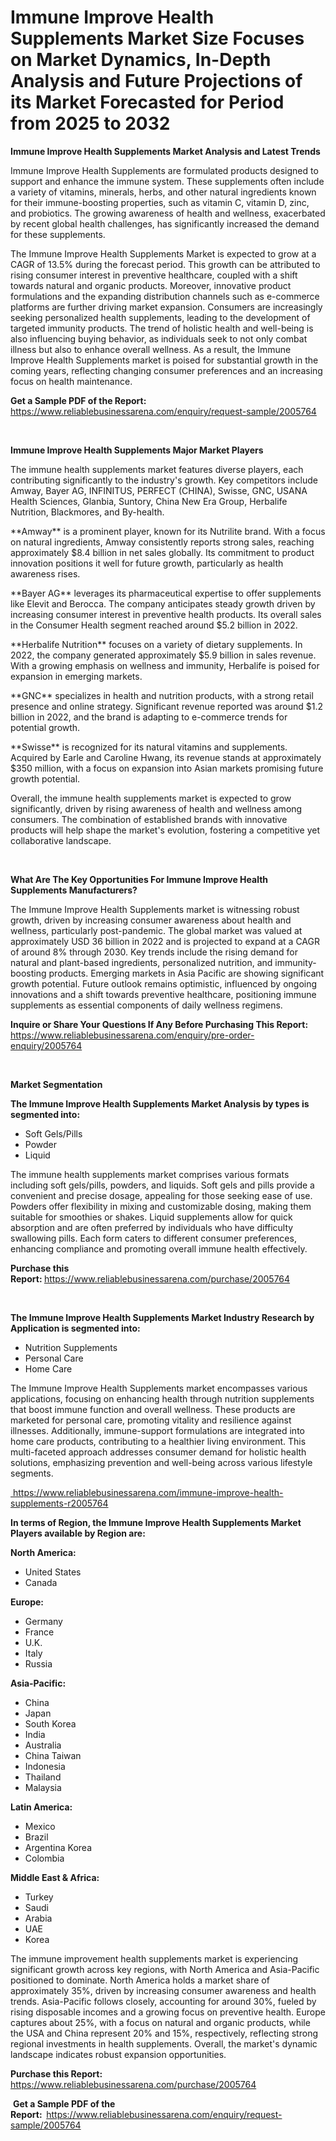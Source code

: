 <p><h1>Immune Improve Health Supplements Market Size Focuses on Market Dynamics, In-Depth Analysis and Future Projections of its Market Forecasted for Period from 2025 to 2032</h1></p><p><strong>Immune Improve Health Supplements Market Analysis and Latest Trends</strong></p>
<p><p>Immune Improve Health Supplements are formulated products designed to support and enhance the immune system. These supplements often include a variety of vitamins, minerals, herbs, and other natural ingredients known for their immune-boosting properties, such as vitamin C, vitamin D, zinc, and probiotics. The growing awareness of health and wellness, exacerbated by recent global health challenges, has significantly increased the demand for these supplements.</p><p>The Immune Improve Health Supplements Market is expected to grow at a CAGR of 13.5% during the forecast period. This growth can be attributed to rising consumer interest in preventive healthcare, coupled with a shift towards natural and organic products. Moreover, innovative product formulations and the expanding distribution channels such as e-commerce platforms are further driving market expansion. Consumers are increasingly seeking personalized health supplements, leading to the development of targeted immunity products. The trend of holistic health and well-being is also influencing buying behavior, as individuals seek to not only combat illness but also to enhance overall wellness. As a result, the Immune Improve Health Supplements market is poised for substantial growth in the coming years, reflecting changing consumer preferences and an increasing focus on health maintenance.</p></p>
<p><strong>Get a Sample PDF of the Report:&nbsp;</strong> <a href="https://www.reliablebusinessarena.com/enquiry/request-sample/2005764?utm_campaign=3056&utm_medium=2&utm_source=Github&utm_content=ia&utm_term=19042025&utm_id=immune-improve-health-supplements">https://www.reliablebusinessarena.com/enquiry/request-sample/2005764</a></p>
<p>&nbsp;</p>
<p><strong>Immune Improve Health Supplements Major Market Players</strong></p>
<p><p>The immune health supplements market features diverse players, each contributing significantly to the industry's growth. Key competitors include Amway, Bayer AG, INFINITUS, PERFECT (CHINA), Swisse, GNC, USANA Health Sciences, Glanbia, Suntory, China New Era Group, Herbalife Nutrition, Blackmores, and By-health.</p><p>**Amway** is a prominent player, known for its Nutrilite brand. With a focus on natural ingredients, Amway consistently reports strong sales, reaching approximately $8.4 billion in net sales globally. Its commitment to product innovation positions it well for future growth, particularly as health awareness rises.</p><p>**Bayer AG** leverages its pharmaceutical expertise to offer supplements like Elevit and Berocca. The company anticipates steady growth driven by increasing consumer interest in preventive health products. Its overall sales in the Consumer Health segment reached around $5.2 billion in 2022.</p><p>**Herbalife Nutrition** focuses on a variety of dietary supplements. In 2022, the company generated approximately $5.9 billion in sales revenue. With a growing emphasis on wellness and immunity, Herbalife is poised for expansion in emerging markets.</p><p>**GNC** specializes in health and nutrition products, with a strong retail presence and online strategy. Significant revenue reported was around $1.2 billion in 2022, and the brand is adapting to e-commerce trends for potential growth.</p><p>**Swisse** is recognized for its natural vitamins and supplements. Acquired by Earle and Caroline Hwang, its revenue stands at approximately $350 million, with a focus on expansion into Asian markets promising future growth potential.</p><p>Overall, the immune health supplements market is expected to grow significantly, driven by rising awareness of health and wellness among consumers. The combination of established brands with innovative products will help shape the market's evolution, fostering a competitive yet collaborative landscape.</p></p>
<p>&nbsp;</p>
<p><strong>What Are The Key Opportunities For Immune Improve Health Supplements Manufacturers?</strong></p>
<p><p>The Immune Improve Health Supplements market is witnessing robust growth, driven by increasing consumer awareness about health and wellness, particularly post-pandemic. The global market was valued at approximately USD 36 billion in 2022 and is projected to expand at a CAGR of around 8% through 2030. Key trends include the rising demand for natural and plant-based ingredients, personalized nutrition, and immunity-boosting products. Emerging markets in Asia Pacific are showing significant growth potential. Future outlook remains optimistic, influenced by ongoing innovations and a shift towards preventive healthcare, positioning immune supplements as essential components of daily wellness regimens.</p></p>
<p><strong>Inquire or Share Your Questions If Any Before Purchasing This Report:</strong> <a href="https://www.reliablebusinessarena.com/enquiry/pre-order-enquiry/2005764?utm_campaign=3056&utm_medium=2&utm_source=Github&utm_content=ia&utm_term=19042025&utm_id=immune-improve-health-supplements">https://www.reliablebusinessarena.com/enquiry/pre-order-enquiry/2005764</a></p>
<p>&nbsp;</p>
<p><strong>Market Segmentation</strong></p>
<p><strong>The Immune Improve Health Supplements Market Analysis by types is segmented into:</strong></p>
<p><ul><li>Soft Gels/Pills</li><li>Powder</li><li>Liquid</li></ul></p>
<p><p>The immune health supplements market comprises various formats including soft gels/pills, powders, and liquids. Soft gels and pills provide a convenient and precise dosage, appealing for those seeking ease of use. Powders offer flexibility in mixing and customizable dosing, making them suitable for smoothies or shakes. Liquid supplements allow for quick absorption and are often preferred by individuals who have difficulty swallowing pills. Each form caters to different consumer preferences, enhancing compliance and promoting overall immune health effectively.</p></p>
<p><strong>Purchase this Report:&nbsp;</strong><a href="https://www.reliablebusinessarena.com/purchase/2005764?utm_campaign=3056&utm_medium=2&utm_source=Github&utm_content=ia&utm_term=19042025&utm_id=immune-improve-health-supplements">https://www.reliablebusinessarena.com/purchase/2005764</a></p>
<p>&nbsp;</p>
<p><strong>The Immune Improve Health Supplements Market Industry Research by Application is segmented into:</strong></p>
<p><ul><li>Nutrition Supplements</li><li>Personal Care</li><li>Home Care</li></ul></p>
<p><p>The Immune Improve Health Supplements market encompasses various applications, focusing on enhancing health through nutrition supplements that boost immune function and overall wellness. These products are marketed for personal care, promoting vitality and resilience against illnesses. Additionally, immune-support formulations are integrated into home care products, contributing to a healthier living environment. This multi-faceted approach addresses consumer demand for holistic health solutions, emphasizing prevention and well-being across various lifestyle segments.</p></p>
<p><a href="https://www.reliablebusinessarena.com/immune-improve-health-supplements-r2005764?utm_campaign=3056&utm_medium=2&utm_source=Github&utm_content=ia&utm_term=19042025&utm_id=immune-improve-health-supplements">&nbsp;https://www.reliablebusinessarena.com/immune-improve-health-supplements-r2005764</a></p>
<p><strong>In terms of Region, the Immune Improve Health Supplements Market Players available by Region are:</strong></p>
<p>
    <p> <strong> North America: </strong>
        <ul>
            <li>United States</li>
            <li>Canada</li>
        </ul>
        </p> 
    <p> <strong> Europe: </strong>
        <ul>
            <li>Germany</li>
            <li>France</li>
            <li>U.K.</li>
            <li>Italy</li>
            <li>Russia</li>
        </ul>
        </p> 
    <p> <strong> Asia-Pacific: </strong>
        <ul>
            <li>China</li>
            <li>Japan</li>
            <li>South Korea</li>
            <li>India</li>
            <li>Australia</li>
            <li>China Taiwan</li>
            <li>Indonesia</li>
            <li>Thailand</li>
            <li>Malaysia</li>
        </ul>
        </p> 
    <p> <strong> Latin America: </strong>
        <ul>
            <li>Mexico</li>
            <li>Brazil</li>
            <li>Argentina Korea</li>
            <li>Colombia</li>
        </ul>
        </p> 
    <p> <strong> Middle East & Africa: </strong>
        <ul>
            <li>Turkey</li>
            <li>Saudi</li>
            <li>Arabia</li>
            <li>UAE</li>
            <li>Korea</li>
        </ul>
    </p>
    </p>
<p><p>The immune improvement health supplements market is experiencing significant growth across key regions, with North America and Asia-Pacific positioned to dominate. North America holds a market share of approximately 35%, driven by increasing consumer awareness and health trends. Asia-Pacific follows closely, accounting for around 30%, fueled by rising disposable incomes and a growing focus on preventive health. Europe captures about 25%, with a focus on natural and organic products, while the USA and China represent 20% and 15%, respectively, reflecting strong regional investments in health supplements. Overall, the market's dynamic landscape indicates robust expansion opportunities.</p></p>
<p><strong>Purchase this Report: </strong><a href="https://www.reliablebusinessarena.com/purchase/2005764?utm_campaign=3056&utm_medium=2&utm_source=Github&utm_content=ia&utm_term=19042025&utm_id=immune-improve-health-supplements">https://www.reliablebusinessarena.com/purchase/2005764</a></p>
<p>&nbsp;<strong>Get a Sample PDF of the Report:&nbsp;&nbsp;</strong><a href="https://www.reliablebusinessarena.com/enquiry/request-sample/2005764?utm_campaign=3056&utm_medium=2&utm_source=Github&utm_content=ia&utm_term=19042025&utm_id=immune-improve-health-supplements">https://www.reliablebusinessarena.com/enquiry/request-sample/2005764</a></p>
<p><strong></strong></p>
<p><p></p><p></p><p></p></p>